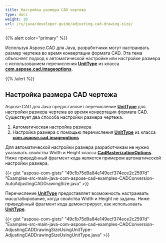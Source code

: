 ```yaml
---
title: Настройка размера CAD чертежа
type: docs
weight: 10
url: /ru/java/developer-guide/adjusting-cad-drawing-size/
---
```


{{% alert color="primary" %}}

Используя Aspose.CAD для Java, разработчики могут настраивать размер чертежа во время конвертации формата CAD. Эта тема объясняет подход к автоматической настройке или настройке размера с использованием перечисления [**UnitType**](https://reference.aspose.com/cad/java/com.aspose.cad.imageoptions/UnitType) из класса [**com.aspose.cad.imageoptions**](https://reference.aspose.com/cad/java/com.aspose.cad.imageoptions/package-frame).

{{% /alert %}}

## **Настройка размера CAD чертежа**

Aspose.CAD для Java предоставляет перечисление [**UnitType**](https://reference.aspose.com/cad/java/com.aspose.cad.imageoptions/UnitType) для настройки размера чертежа во время конвертации формата CAD. Существует два способа настройки размера чертежа.

1. Автоматическая настройка размера
1. Настройка размера с помощью перечисления [**UnitType**](https://reference.aspose.com/cad/java/com.aspose.cad.imageoptions/UnitType) из класса [**com.aspose.cad.imageoptions**](https://reference.aspose.com/cad/java/com.aspose.cad.imageoptions/package-frame)

Для автоматической настройки размера разработчикам не нужно указывать свойства Width и Height класса [**CadRasterizationOptions**](https://reference.aspose.com/cad/java/com.aspose.cad.imageoptions/CadRasterizationOptions). Ниже приведённый фрагмент кода является примером автоматической настройки размера.

{{< gist "aspose-com-gists" "49c1b75d9a84e149ecf374ece2c2597d" "Examples-src-main-java-com-aspose-cad-examples-CADConversion-AutoAdjustingCADDrawingSize.java" >}}

Перечисление [**UnitType**](https://reference.aspose.com/cad/java/com.aspose.cad.imageoptions/UnitType) предоставляет возможность настраивать масштабирование, когда свойства Width и Height не заданы. Ниже приведённый фрагмент кода демонстрирует, как использовать [**UnitType**](https://reference.aspose.com/cad/java/com.aspose.cad.imageoptions/UnitType).

{{< gist "aspose-com-gists" "49c1b75d9a84e149ecf374ece2c2597d" "Examples-src-main-java-com-aspose-cad-examples-CADConversion-AdjustingCADDrawingSizeUsingUnitType-AdjustingCADDrawingSizeUsingUnitType.java" >}}
